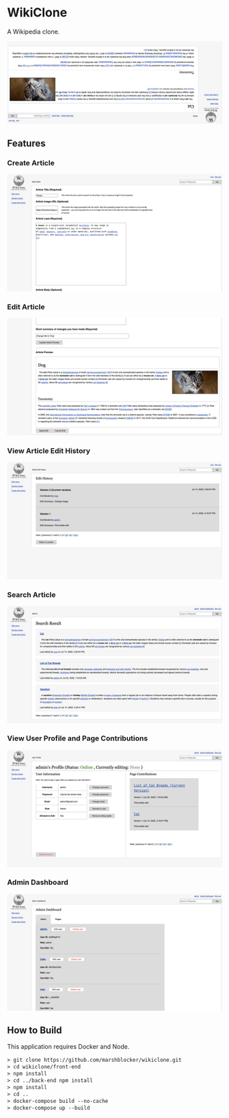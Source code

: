 # WikiClone

A Wikipedia clone.

![Front image showing an article](images/front.png)

## Features

### Create Article

![Image showing creating of article](images/create-article.png)

### Edit Article

![Image showing editing of article](images/edit-article.png)

### View Article Edit History

![Image showing viewing of article edit history](images/view-article-edit-history.png)

### Search Article

![Image showing searching for an article](images/search-article.png)

### View User Profile and Page Contributions

![Image showing viewing of user profile and page contributions](images/view-user-profile.png)

### Admin Dashboard

![Image showing admin dashboard](images/admin-dashboard.png)

## How to Build

This application requires Docker and Node.

```
> git clone https://github.com/marshblocker/wikiclone.git
> cd wikiclone/front-end
> npm install
> cd ../back-end npm install
> npm install
> cd ..
> docker-compose build --no-cache
> docker-compose up --build
```
